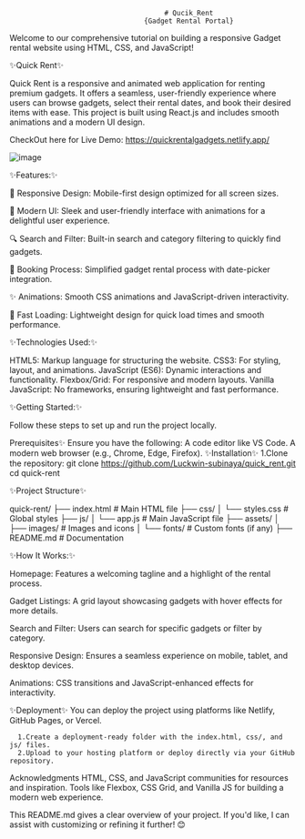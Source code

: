                                           # Qucik_Rent 
                                     {Gadget Rental Portal}

Welcome to our comprehensive tutorial on building a responsive Gadget rental website using HTML, CSS, and JavaScript!


✨Quick Rent✨

Quick Rent is a responsive and animated web application for renting premium gadgets. It offers a seamless, user-friendly experience where users can browse gadgets, select their rental dates, and book their desired items with ease. This project is built using React.js and includes smooth animations and a modern UI design.

CheckOut here for Live Demo: https://quickrentalgadgets.netlify.app/

![image](https://github.com/user-attachments/assets/1aef87d2-e457-4f03-b92c-5d00ab8a3e75)

✨Features:✨

📱 Responsive Design: Mobile-first design optimized for all screen sizes.

🎨 Modern UI: Sleek and user-friendly interface with animations for a delightful user experience.

🔍 Search and Filter: Built-in search and category filtering to quickly find gadgets.

📅 Booking Process: Simplified gadget rental process with date-picker integration.

✨ Animations: Smooth CSS animations and JavaScript-driven interactivity.

🚀 Fast Loading: Lightweight design for quick load times and smooth performance.


✨Technologies Used:✨

HTML5: Markup language for structuring the website.
CSS3: For styling, layout, and animations.
JavaScript (ES6): Dynamic interactions and functionality.
Flexbox/Grid: For responsive and modern layouts.
Vanilla JavaScript: No frameworks, ensuring lightweight and fast performance.

✨Getting Started:✨

Follow these steps to set up and run the project locally.

Prerequisites✨
Ensure you have the following:
           A code editor like VS Code.
           A modern web browser (e.g., Chrome, Edge, Firefox).
✨Installation✨
1.Clone the repository:
         git clone https://github.com/Luckwin-subinaya/quick_rent.git
         cd quick-rent

✨Project Structure✨

quick-rent/
├── index.html       # Main HTML file
├── css/
│   └── styles.css   # Global styles
├── js/
│   └── app.js       # Main JavaScript file
├── assets/
│   ├── images/      # Images and icons
│   └── fonts/       # Custom fonts (if any)
├── README.md        # Documentation


✨How It Works:✨

Homepage:
Features a welcoming tagline and a highlight of the rental process.

Gadget Listings:
A grid layout showcasing gadgets with hover effects for more details.

Search and Filter:
Users can search for specific gadgets or filter by category.

Responsive Design:
Ensures a seamless experience on mobile, tablet, and desktop devices.

Animations:
CSS transitions and JavaScript-enhanced effects for interactivity.

✨Deployment✨
You can deploy the project using platforms like Netlify, GitHub Pages, or Vercel.

      1.Create a deployment-ready folder with the index.html, css/, and js/ files.
      2.Upload to your hosting platform or deploy directly via your GitHub repository.


Acknowledgments
HTML, CSS, and JavaScript communities for resources and inspiration.
Tools like Flexbox, CSS Grid, and Vanilla JS for building a modern web experience.


This README.md gives a clear overview of your project. If you'd like, I can assist with customizing or refining it further! 😊
